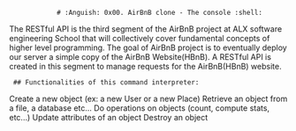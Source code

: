  				# :Anguish: 0x00. AirBnB clone - The console :shell:
The RESTful API is the third segment of the AirBnB project at ALX software engineering  School that will collectively cover fundamental concepts of higher level programming. The goal  of AirBnB project is to eventually deploy our server a simple copy of the AirBnB Website(HBnB). A RESTful API is created in this segment to manage requests for the  AirBnB(HBnB) website.



     ## Functionalities of this command interpreter:


Create a new object (ex: a new User or a new Place)
Retrieve an object from a file, a database etc...
Do operations on objects (count, compute stats, etc...)
Update attributes of an object
Destroy an object
